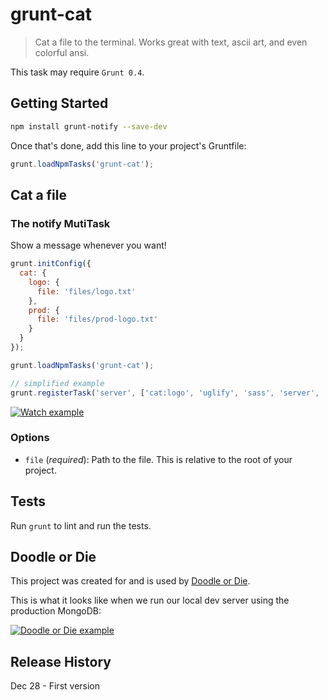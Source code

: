 # grunt-cat

> Cat a file to the terminal. Works great with text, ascii art, and even colorful ansi.

This task may require `Grunt 0.4`.

## Getting Started

```bash
npm install grunt-notify --save-dev
```

Once that's done, add this line to your project's Gruntfile:

```js
grunt.loadNpmTasks('grunt-cat');
```

## Cat a file

### The notify MutiTask
Show a message whenever you want!

```js
grunt.initConfig({
  cat: {
    logo: {
      file: 'files/logo.txt'
    },
    prod: {
      file: 'files/prod-logo.txt'
    }
  }
});

grunt.loadNpmTasks('grunt-cat');

// simplified example
grunt.registerTask('server', ['cat:logo', 'uglify', 'sass', 'server', 'notify:server']);
```

[![Watch example](https://github.com/dylang/grunt-cat/raw/master/screenshots/doodleordie.png)](https://github.com/dylang/grunt-cat)

### Options
* `file` (_required_): Path to the file. This is relative to the root of your project.

## Tests
Run `grunt` to lint and run the tests.

## Doodle or Die
This project was created for and is used by [Doodle or Die](http://doodleOrDie.com).

This is what it looks like when we run our local dev server using the production MongoDB:

[![Doodle or Die example](https://github.com/dylang/grunt-cat/raw/master/screenshots/doodleordie-prod.png)](http://doodleOrDie.com)

## Release History
Dec 28 - First version
